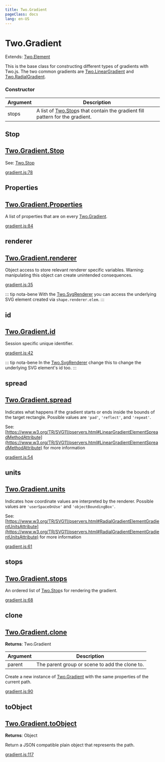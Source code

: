 ```yaml
---
title: Two.Gradient
pageClass: docs
lang: en-US
---
```


# Two.Gradient


<div class="extends">

Extends: [Two.Element](/docs/element/)

</div>


This is the base class for constructing different types of gradients with Two.js. The two common gradients are [Two.LinearGradient](/docs/effects/linear-gradient/) and [Two.RadialGradient](/docs/effects/radial-gradient/).


<div class="meta">
  <custom-button text="Source" type="source" href="https://github.com/jonobr1/two.js/blob/main/src/effects/gradient.js" />
</div>



### Constructor


| Argument | Description |
| ---- | ----------- |
|  stops  | A list of [Two.Stop](/docs/effects/stop/)s that contain the gradient fill pattern for the gradient. |



<div class="static member ">

## Stop

<h2 class="longname" aria-hidden="true"><a href="#Stop"><span class="prefix">Two.Gradient.</span><span class="shortname">Stop</span></a></h2>

















<div class="see">

See: [Two.Stop](/docs/effects/stop/)

</div>



<div class="meta">

  <a class="lineno" target="_blank" rel="noopener noreferrer" href="https://github.com/jonobr1/two.js/blob/main/src/effects/gradient.js#L78">
    gradient.js:78
  </a>

</div>




</div>



<div class="static member ">

## Properties

<h2 class="longname" aria-hidden="true"><a href="#Properties"><span class="prefix">Two.Gradient.</span><span class="shortname">Properties</span></a></h2>










<div class="properties">

A list of properties that are on every [Two.Gradient](/docs/effects/gradient/).

</div>










<div class="meta">

  <a class="lineno" target="_blank" rel="noopener noreferrer" href="https://github.com/jonobr1/two.js/blob/main/src/effects/gradient.js#L84">
    gradient.js:84
  </a>

</div>




</div>



<div class="instance member ">

## renderer

<h2 class="longname" aria-hidden="true"><a href="#renderer"><span class="prefix">Two.Gradient.</span><span class="shortname">renderer</span></a></h2>










<div class="properties">



</div>






<div class="description">

Object access to store relevant renderer specific variables. Warning: manipulating this object can create unintended consequences.

</div>





<div class="meta">

  <a class="lineno" target="_blank" rel="noopener noreferrer" href="https://github.com/jonobr1/two.js/blob/main/src/effects/gradient.js#L35">
    gradient.js:35
  </a>

</div>



<div class="tags">


::: tip nota-bene
With the [Two.SvgRenderer]() you can access the underlying SVG element created via `shape.renderer.elem`.
:::


</div>


</div>



<div class="instance member ">

## id

<h2 class="longname" aria-hidden="true"><a href="#id"><span class="prefix">Two.Gradient.</span><span class="shortname">id</span></a></h2>










<div class="properties">

Session specific unique identifier.

</div>










<div class="meta">

  <a class="lineno" target="_blank" rel="noopener noreferrer" href="https://github.com/jonobr1/two.js/blob/main/src/effects/gradient.js#L42">
    gradient.js:42
  </a>

</div>



<div class="tags">


::: tip nota-bene
In the [Two.SvgRenderer]() change this to change the underlying SVG element's id too.
:::


</div>


</div>



<div class="instance member ">

## spread

<h2 class="longname" aria-hidden="true"><a href="#spread"><span class="prefix">Two.Gradient.</span><span class="shortname">spread</span></a></h2>










<div class="properties">

Indicates what happens if the gradient starts or ends inside the bounds of the target rectangle. Possible values are `'pad'`, `'reflect'`, and `'repeat'`.

</div>








<div class="see">

See: [https://www.w3.org/TR/SVG11/pservers.html#LinearGradientElementSpreadMethodAttribute](https://www.w3.org/TR/SVG11/pservers.html#LinearGradientElementSpreadMethodAttribute) for more information

</div>



<div class="meta">

  <a class="lineno" target="_blank" rel="noopener noreferrer" href="https://github.com/jonobr1/two.js/blob/main/src/effects/gradient.js#L54">
    gradient.js:54
  </a>

</div>




</div>



<div class="instance member ">

## units

<h2 class="longname" aria-hidden="true"><a href="#units"><span class="prefix">Two.Gradient.</span><span class="shortname">units</span></a></h2>










<div class="properties">

Indicates how coordinate values are interpreted by the renderer. Possible values are `'userSpaceOnUse'` and `'objectBoundingBox'`.

</div>








<div class="see">

See: [https://www.w3.org/TR/SVG11/pservers.html#RadialGradientElementGradientUnitsAttribute](https://www.w3.org/TR/SVG11/pservers.html#RadialGradientElementGradientUnitsAttribute) for more information

</div>



<div class="meta">

  <a class="lineno" target="_blank" rel="noopener noreferrer" href="https://github.com/jonobr1/two.js/blob/main/src/effects/gradient.js#L61">
    gradient.js:61
  </a>

</div>




</div>



<div class="instance member ">

## stops

<h2 class="longname" aria-hidden="true"><a href="#stops"><span class="prefix">Two.Gradient.</span><span class="shortname">stops</span></a></h2>










<div class="properties">

An ordered list of [Two.Stop](/docs/effects/stop/)s for rendering the gradient.

</div>










<div class="meta">

  <a class="lineno" target="_blank" rel="noopener noreferrer" href="https://github.com/jonobr1/two.js/blob/main/src/effects/gradient.js#L68">
    gradient.js:68
  </a>

</div>




</div>



<div class="instance function ">

## clone

<h2 class="longname" aria-hidden="true"><a href="#clone"><span class="prefix">Two.Gradient.</span><span class="shortname">clone</span></a></h2>




<div class="returns">

__Returns__: Two.Gradient



</div>









<div class="params">

| Argument | Description |
| ---- | ----------- |
|  parent  | The parent group or scene to add the clone to. |
</div>




<div class="description">

Create a new instance of [Two.Gradient](/docs/effects/gradient/) with the same properties of the current path.

</div>





<div class="meta">

  <a class="lineno" target="_blank" rel="noopener noreferrer" href="https://github.com/jonobr1/two.js/blob/main/src/effects/gradient.js#L90">
    gradient.js:90
  </a>

</div>




</div>



<div class="instance function ">

## toObject

<h2 class="longname" aria-hidden="true"><a href="#toObject"><span class="prefix">Two.Gradient.</span><span class="shortname">toObject</span></a></h2>




<div class="returns">

__Returns__: Object



</div>












<div class="description">

Return a JSON compatible plain object that represents the path.

</div>





<div class="meta">

  <a class="lineno" target="_blank" rel="noopener noreferrer" href="https://github.com/jonobr1/two.js/blob/main/src/effects/gradient.js#L117">
    gradient.js:117
  </a>

</div>




</div>


